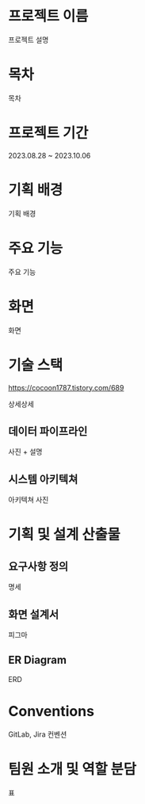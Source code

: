 # 프로젝트 이름

프로젝트 설명

# 목차

목차

# 프로젝트 기간

2023.08.28 ~ 2023.10.06

# 기획 배경

기획 배경

# 주요 기능

주요 기능

# 화면

화면

# 기술 스택

https://cocoon1787.tistory.com/689

상세상세

## 데이터 파이프라인

사진 + 설명

## 시스템 아키텍쳐

아키텍쳐 사진

# 기획 및 설계 산출물

## 요구사항 정의

명세

## 화면 설계서

피그마

## ER Diagram

ERD

# Conventions

GitLab, Jira 컨벤션

# 팀원 소개 및 역할 분담

표
